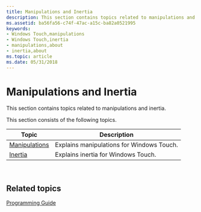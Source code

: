 ```yaml
---
title: Manipulations and Inertia
description: This section contains topics related to manipulations and inertia.
ms.assetid: ba56fa56-c74f-47ac-a15c-ba82a0521995
keywords:
- Windows Touch,manipulations
- Windows Touch,inertia
- manipulations,about
- inertia,about
ms.topic: article
ms.date: 05/31/2018
---
```


# Manipulations and Inertia

This section contains topics related to manipulations and inertia.

This section consists of the following topics.



| Topic                                                   | Description                               |
|---------------------------------------------------------|-------------------------------------------|
| [Manipulations](getting-started-with-manipulations.md) | Explains manipulations for Windows Touch. |
| [Inertia](getting-started-with-inertia.md)             | Explains inertia for Windows Touch.       |



 

## Related topics

<dl> <dt>

[Programming Guide](programming-guide.md)
</dt> </dl>

 

 




